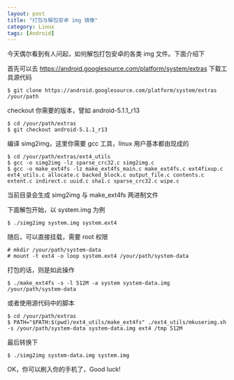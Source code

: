 ```yaml
---
layout: post
title: "打包与解包安卓 img 镜像"
category: Linux
tags: [Android]
---
```


今天偶尔看到有人问起，如何解包打包安卓的各类 img 文件。下面介绍下

首先可以去 <https://android.googlesource.com/platform/system/extras> 下载工具源代码

    $ git clone https://android.googlesource.com/platform/system/extras /your/path

checkout 你需要的版本，譬如 android-5.1.1_r13

    $ cd /your/path/extras
    $ git checkout android-5.1.1_r13

<!-- more -->

编译 simg2img，这里你需要 gcc 工具，linux 用户基本都由现成的

    $ cd /your/path/extras/ext4_utils
    $ gcc -o simg2img -lz sparse_crc32.c simg2img.c
    $ gcc -o make_ext4fs -lz make_ext4fs_main.c make_ext4fs.c ext4fixup.c ext4_utils.c allocate.c backed_block.c output_file.c contents.c extent.c indirect.c uuid.c sha1.c sparse_crc32.c wipe.c

当前目录会生成 simg2img 与 make_ext4fs 两进制文件

下面解包开始，以 system.img 为例

    $ ./simg2img system.img system.ext4

随后，可以直接挂载，需要 root 权限

    # mkdir /your/path/system-data
    # mount -t ext4 -o loop system.ext4 /your/path/system-data

打包的话，则是如此操作

    $ ./make_ext4fs -s -l 512M -a system system-data.img /your/path/system-data

或者使用源代码中的脚本

    $ cd /your/path/extras
    $ PATH="$PATH:$(pwd)/ext4_utils/make_ext4fs" ./ext4_utils/mkuserimg.sh -s /your/path/system-data system-data.img ext4 /tmp 512M

最后转换下

    $ ./simg2img system-data.img system.img

OK，你可以刷入你的手机了，Good luck!
